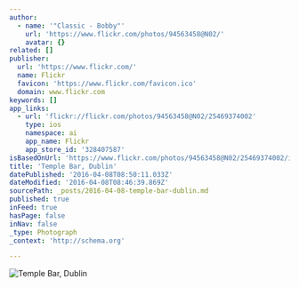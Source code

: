 ```yaml
---
author:
  - name: '"Classic - Bobby"'
    url: 'https://www.flickr.com/photos/94563458@N02/'
    avatar: {}
related: []
publisher:
  url: 'https://www.flickr.com/'
  name: Flickr
  favicon: 'https://www.flickr.com/favicon.ico'
  domain: www.flickr.com
keywords: []
app_links:
  - url: 'flickr://flickr.com/photos/94563458@N02/25469374002'
    type: ios
    namespace: ai
    app_name: Flickr
    app_store_id: '328407587'
isBasedOnUrl: 'https://www.flickr.com/photos/94563458@N02/25469374002/in/photostream/'
title: 'Temple Bar, Dublin'
datePublished: '2016-04-08T08:50:11.033Z'
dateModified: '2016-04-08T08:46:39.869Z'
sourcePath: _posts/2016-04-08-temple-bar-dublin.md
published: true
inFeed: true
hasPage: false
inNav: false
_type: Photograph
_context: 'http://schema.org'

---
```

![Temple Bar, Dublin](https://farm2.staticflickr.com/1558/25469374002_b2a121df97_b.jpg)